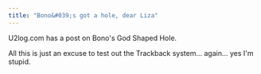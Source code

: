 ```yaml
---
title: "Bono&#039;s got a hole, dear Liza"
---
```

<p>U2log.com has a post on Bono's God Shaped Hole.</p>
<p>All this is just an excuse to test out the Trackback system... again... yes I'm stupid.</p>
